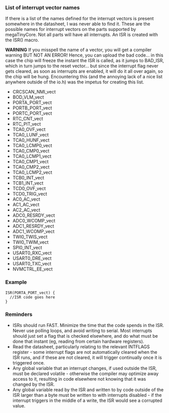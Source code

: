 ### List of interrupt vector names

If there is a list of the names defined for the interrupt vectors is present somewhere in the datasheet, I was never able to find it. These are the possible names for interrupt vectors on the parts supported by megaTinyCore. Not all parts will have all interrupts. An ISR is created with the ISR() macro.

**WARNING** If you misspell the name of a vector, you will get a compiler warning BUT NOT AN ERROR! Hence, you can upload the bad code... in this case the chip will freeze the instant the ISR is called, as it jumps to BAD_ISR, which in turn jumps to the reset vector... but since the interrupt flag never gets cleared, as soon as interrupts are enabled, it will do it all over again, so the chip will be hung. Encountering this (and the annoying lack of a nice list anywhere outside of the io.h) was the impetus for creating this list.


* CRCSCAN_NMI_vect
* BOD_VLM_vect
* PORTA_PORT_vect
* PORTB_PORT_vect
* PORTC_PORT_vect
* RTC_CNT_vect
* RTC_PIT_vect
* TCA0_OVF_vect
* TCA0_LUNF_vect
* TCA0_HUNF_vect
* TCA0_LCMP0_vect
* TCA0_CMP0_vect
* TCA0_LCMP1_vect
* TCA0_CMP1_vect
* TCA0_CMP2_vect
* TCA0_LCMP2_vect
* TCB0_INT_vect
* TCB1_INT_vect
* TCD0_OVF_vect
* TCD0_TRIG_vect
* AC0_AC_vect
* AC1_AC_vect
* AC2_AC_vect
* ADC0_RESRDY_vect
* ADC0_WCOMP_vect
* ADC1_RESRDY_vect
* ADC1_WCOMP_vect
* TWI0_TWIS_vect
* TWI0_TWIM_vect
* SPI0_INT_vect
* USART0_RXC_vect
* USART0_DRE_vect
* USART0_TXC_vect
* NVMCTRL_EE_vect

### Example

```
ISR(PORTA_PORT_vect) {
  //ISR code goes here
}
```
### Reminders
* ISRs should run FAST. Minimize the time that the code spends in the ISR. Never use polling loops, and avoid writing to serial. Most interrupts should just set a flag that is checked elsewhere, and do what must be done that instant (eg, reading from certain hardware registers).
* Read the datasheet, particularly relating to the relevant INTFLAGS register - some interrupt flags are not automatically cleared when the ISR runs, and if these are not cleared, it will trigger continually once it is triggered once.
* Any global variable that an interrupt changes, if used outside the ISR, must be declared volatile - otherwise the compiler may optimize away access to it, resulting in code elsewhere not knowing that it was changed by the ISR.
* Any global variable read by the ISR and written to by code outside of the ISR larger than a byte must be written to with interrupts disabled - if the interrupt triggers in the middle of a write, the ISR would see a corrupted value.
